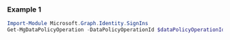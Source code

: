 ### Example 1
```powershell
Import-Module Microsoft.Graph.Identity.SignIns
Get-MgDataPolicyOperation -DataPolicyOperationId $dataPolicyOperationId
```
